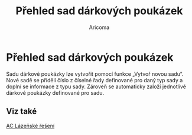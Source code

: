 ﻿---
    title: "Přehled sad dárkových poukázek"
    author: Aricoma
    ms.date: 04/30/2018
    ms.topic: article
    ms.prod: dynamics-nav-2017
    ms.contentlocale: cs-cz
    ms.lasthandoff: 04/30/2018
---

# Přehled sad dárkových poukázek

Sadu dárkové poukázky lze vytvořit pomocí funkce „Vytvoř novou sadu“. Nové sadě se přidělí číslo z číselné řady definované pro daný typ sady a doplní se informace z typu sady. Zároveň se automaticky založí jednotlivé dárkové poukázky definované pro sadu. 


## <a name="see-also"></a>Viz také
[AC Lázeňské řešení](spa-solution.md)